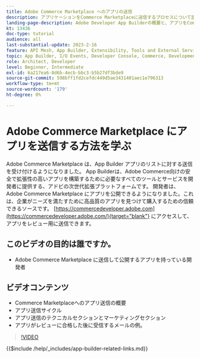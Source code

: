 ```yaml
---
title: Adobe Commerce Marketplace へのアプリの送信
description: アプリケーションをCommerce Marketplaceに送信するプロセスについて説明します。
landing-page-description: Adobe Developer App Builderの概要と、アプリをCommerce Marketplaceに送信する方法について説明します。
kt: 13436
doc-type: tutorial
audience: all
last-substantial-update: 2023-2-16
feature: API Mesh, App Builder, Extensibility, Tools and External Services
topic: App Builder, I/O Events, Developer Console, Commerce, Development, Integrations
role: Architect, Developer
level: Beginner, Intermediate
exl-id: 6a217ea6-8d6b-4ecb-bbc3-b5b27df3bde9
source-git-commit: 598bff1fd2cefdc449d5ae3431401aec1e796313
workflow-type: tm+mt
source-wordcount: '179'
ht-degree: 0%

---
```


# Adobe Commerce Marketplace にアプリを送信する方法を学ぶ

Adobe Commerce Marketplace は、App Builder アプリのリストに対する送信を受け付けるようになりました。 App Builderは、Adobe Commerce向けの安全で拡張性の高いアプリを構築するために必要なすべてのツールとサービスを開発者に提供する、アドビの次世代拡張プラットフォームです。 開発者は、Adobe Commerce Marketplace にアプリを公開できるようになりました。これは、企業がニーズを満たすために高品質のアプリを見つけて購入するための信頼できるソースです。 [https://commercedeveloper.adobe.com](https://commercedeveloper.adobe.com/){target="blank"} にアクセスして、アプリをレビュー用に送信できます。

## このビデオの目的は誰ですか。

* Adobe Commerce Marketplace に送信して公開するアプリを持っている開発者

## ビデオコンテンツ

* Commerce Marketplaceへのアプリ送信の概要
* アプリ送信サイクル
* アプリ送信のテクニカルセクションとマーケティングセクション
* アプリがレビューに合格した後に受信するメールの例。

>[!VIDEO](https://video.tv.adobe.com/v/3420313)

{{$include /help/_includes/app-builder-related-links.md}}
